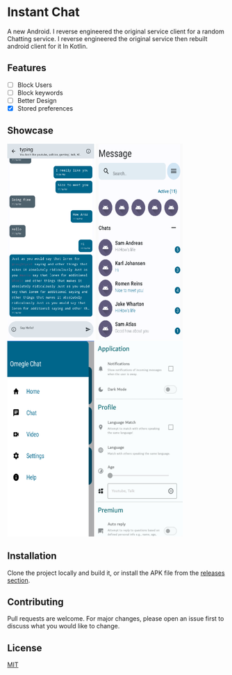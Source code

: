 # Instant Chat

A new Android. I reverse engineered the original service client for a random Chatting service.
I reverse engineered the original service then rebuilt android client for it In Kotlin.

## Features
- [ ] Block Users
- [ ] Block keywords
- [ ] Better Design
- [x] Stored preferences

## Showcase
<p>
    <img src="./media/preview - 1.png" width="200" height="450">
    <img src="./media/preview - 2.jpg" width="200" height="450">
    <img src="./media/preview - 4.png" width="200" height="450">
    <img src="./media/preview - 5.jpg" width="200" height="450">
</p>

## Installation

Clone the project locally and build it, or install the APK file from the [releases section](https://github.com/z0xyz/omeglechat/releases).

## Contributing

Pull requests are welcome. For major changes, please open an issue first
to discuss what you would like to change.

## License

[MIT](./LICENSE)
